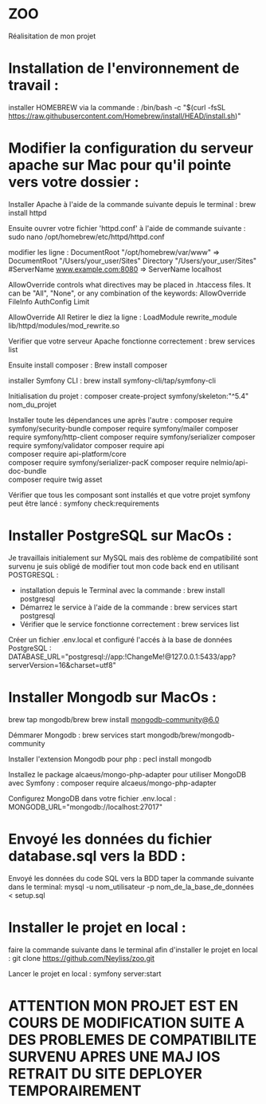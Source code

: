 # ZOO
Réalisitation de mon projet


# Installation de l'environnement de travail : 
installer HOMEBREW via la commande : 
/bin/bash -c "$(curl -fsSL https://raw.githubusercontent.com/Homebrew/install/HEAD/install.sh)"

# Modifier la configuration du serveur apache sur Mac pour qu'il pointe vers votre dossier :

Installer Apache à l'aide de la commande suivante depuis le terminal  : 
brew install httpd

Ensuite ouvrer votre fichier 'httpd.conf' à l'aide de commande suivante :
sudo nano /opt/homebrew/etc/httpd/httpd.conf 

modifier les ligne :
DocumentRoot "/opt/homebrew/var/www" => DocumentRoot "/Users/your_user/Sites"
Directory "/Users/your_user/Sites"
#ServerName www.example.com:8080 => ServerName localhost

 AllowOverride controls what directives may be placed in .htaccess files.
 It can be "All", "None", or any combination of the keywords:
  AllowOverride FileInfo AuthConfig Limit

AllowOverride All
Retirer le diez la ligne :
LoadModule rewrite_module lib/httpd/modules/mod_rewrite.so


Verifier que votre serveur Apache fonctionne correctement : 
brew services list




Ensuite install composer :
Brew install composer 

installer Symfony CLI : 
brew install symfony-cli/tap/symfony-cli

Initialisation du projet :
composer create-project symfony/skeleton:"^5.4" nom_du_projet

Installer toute les dépendances une après  l'autre :
composer require symfony/security-bundle
composer require symfony/mailer
composer require symfony/http-client
composer require symfony/serializer
composer require symfony/validator
composer require api  
composer require api-platform/core  
composer require symfony/serializer-pacK 
composer require nelmio/api-doc-bundle  
composer require twig asset         

Vérifier que tous les composant sont installés et que votre projet symfony peut être lancé : 
symfony check:requirements
# Installer PostgreSQL sur MacOs  :

Je travaillais initialement sur MySQL mais des roblème de compatibilité sont survenu je suis obligé de modifier tout mon code back end en utilisant POSTGRESQL :

- installation depuis le Terminal  avec la commande :
brew install postgresql
- Démarrez le service à l'aide de la commande :
  brew services start postgresql
- Vérifier que le service fonctionne correctement :
  brew services list 


Créer un fichier .env.local et configuré l'accés à la base de données PostgreSQL :
DATABASE_URL="postgresql://app:!ChangeMe!@127.0.0.1:5433/app?serverVersion=16&charset=utf8"

# Installer Mongodb sur MacOs  :

brew tap mongodb/brew
brew install mongodb-community@6.0

Démmarer Mongodb : 
brew services start mongodb/brew/mongodb-community

Installer l'extension Mongodb pour php :
pecl install mongodb

Installez le package alcaeus/mongo-php-adapter pour utiliser MongoDB avec Symfony :
composer require alcaeus/mongo-php-adapter

Configurez MongoDB dans votre fichier .env.local :
MONGODB_URL="mongodb://localhost:27017"

# Envoyé les données du fichier database.sql vers la BDD :
Envoyé les données du code SQL vers la BDD taper la commande suivante dans le terminal: 
mysql -u nom_utilisateur -p nom_de_la_base_de_données < setup.sql

# Installer le projet en local : 
faire la commande suivante dans le terminal afin d'installer le projet en local  :
git clone https://github.com/Neyliss/zoo.git

Lancer le projet en local :
symfony server:start   

# ATTENTION MON PROJET EST EN COURS DE MODIFICATION SUITE A DES PROBLEMES DE COMPATIBILITE SURVENU APRES UNE MAJ IOS RETRAIT DU SITE DEPLOYER TEMPORAIREMENT 
